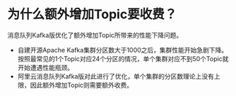 # 为什么额外增加Topic要收费？

消息队列Kafka版优化了额外增加Topic所带来的性能下降问题。

-   自建开源Apache Kafka集群分区数大于1000之后，集群性能开始急剧下降。按照最常见的1个Topic对应24个分区的情况，单个集群对应不到50个Topic就开始遭遇性能瓶颈。
-   阿里云消息队列Kafka版对此进行了优化，单个集群的分区数理论上没有上限，因此额外增加Topic则需要额外收费。

